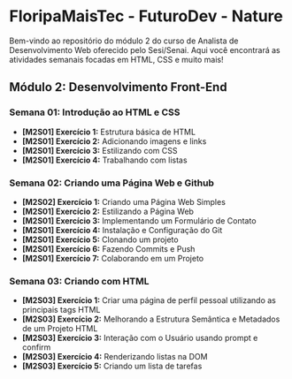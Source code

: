 # FloripaMaisTec - FuturoDev - Nature

Bem-vindo ao repositório do módulo 2 do curso de Analista de Desenvolvimento Web oferecido pelo Sesi/Senai. Aqui você encontrará as atividades semanais focadas em HTML, CSS e muito mais!

## Módulo 2: Desenvolvimento Front-End

### Semana 01: Introdução ao HTML e CSS
- **[M2S01] Exercício 1:** Estrutura básica de HTML
- **[M2S01] Exercício 2:** Adicionando imagens e links
- **[M2S01] Exercício 3:** Estilizando com CSS
- **[M2S01] Exercício 4:** Trabalhando com listas

### Semana 02: Criando uma Página Web e Github
- **[M2S02] Exercício 1:** Criando uma Página Web Simples
- **[M2S01] Exercício 2:** Estilizando a Página Web
- **[M2S01] Exercício 3:** Implementando um Formulário de Contato
- **[M2S01] Exercício 4:** Instalação e Configuração do Git
- **[M2S01] Exercício 5:** Clonando um projeto
- **[M2S01] Exercício 6:** Fazendo Commits e Push
- **[M2S01] Exercício 7:** Colaborando em um Projeto

### Semana 03: Criando com HTML
- **[M2S03] Exercício 1:** Criar uma página de perfil pessoal utilizando as principais tags HTML
- **[M2S03] Exercício 2:** Melhorando a Estrutura Semântica e Metadados de um Projeto HTML
- **[M2S03] Exercício 3:** Interação com o Usuário usando prompt e confirm
- **[M2S03] Exercício 4:** Renderizando listas na DOM
- **[M2S03] Exercício 5:** Criando um lista de tarefas